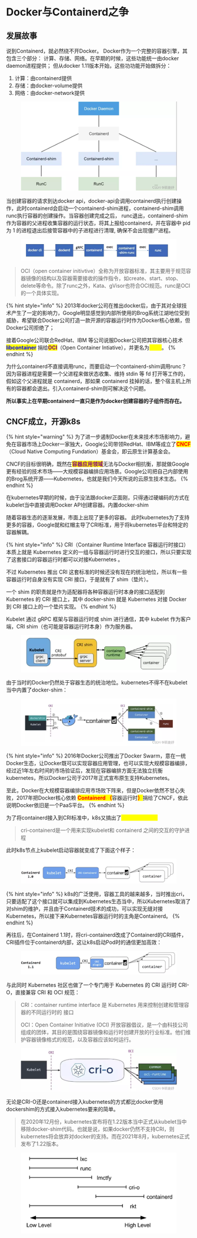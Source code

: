 # Docker与Containerd之争

## 发展故事

说到Containerd，就必然绕不开Docker。 Docker作为一个完整的容器引擎，其包含三个部分： 计算、存储、网络。在早期的时候，这些功能统一由docker daemon进程提供； 但从docker 1.11版本开始，这些功功能开始做拆分：

1. 计算：由containerd提供&#x20;
2. 存储：由docker-volume提供&#x20;
3. 网络：由docker-network提供

<figure><img src="../.gitbook/assets/image (1) (1) (1) (1) (1) (1) (1) (1) (1) (1) (1) (1) (1) (1) (1) (1) (1) (1) (1) (1) (1) (1) (1) (1) (1) (1).png" alt=""><figcaption></figcaption></figure>

当创建容器的请求到达docker api，docker-api会调用containerd执行创建操作，此时containerd会启动一个containerd-shim进程，containerd-shim调用runc执行容器的创建操作。当容器创建完成之后， runc退出，containerd-shim作为容器的父进程收集容器的运行状态，将其上报给containerd，并在容器中 pid 为 1 的进程退出后接管容器中的子进程进行清理, 确保不会出现僵尸进程。

<figure><img src="../.gitbook/assets/image (2) (1) (1) (1) (1) (1) (1) (1) (1) (1) (1) (1) (1) (1) (1) (1) (1) (1) (1) (1) (1) (1) (1) (1).png" alt=""><figcaption></figcaption></figure>

> &#x20;OCI（open container initivtive）全称为开放容器标准，其主要用于规范容器镜像的结构以及容器需要接收的操作指令，如create、start、stop、delete等命令。除了runc之外，Kata、gVisor也符合OCI规范。runc是OCI的一个具体实现。

{% hint style="info" %}
2013年docker公司在推出docker后，由于其对全球技术产生了一定的影响力，Google明显感觉到内部所使用的Brog系统江湖地位受到威胁，希望联合Docker公司打造一款开源的容器运行时作为Docker核心依赖，但Docker公司拒绝了；

接着Google公司联合RedHat、IBM 等公司说服Docker公司把其容器核心技术 <mark style="color:blue;">**libcontainer**</mark> 捐给<mark style="color:purple;">**OCI**</mark>（Open Container Intiative），并更名为<mark style="color:yellow;">**runC**</mark>。
{% endhint %}

为什么containerd不直接调用runc，而要启动一个containerd-shim调用runc？因为容器进程是需要一个父进程来做状态收集、维持 stdin 等 fd 打开等工作的，假如这个父进程就是 containerd，那如果 containerd 挂掉的话，整个宿主机上所有的容器都会退出。引入containerd-shim则可解决这个问题。

**所以事实上在早期containerd一直只是作为docker创建容器的子组件而存在。**

## CNCF成立，开源k8s

{% hint style="warning" %}
为了进一步遏制Docker在未来技术市场影响力，避免在容器市场上Docker一家独大，Google公司带领RedHat、IBM等成立了<mark style="color:red;">**CNCF**</mark>（Cloud Native Computing Fundation）基金会，即云原生计算基金会。

CNCF的目标很明确，既然在<mark style="color:purple;">**容器应用领域**</mark>无法与Docker相抗衡，那就做Google更有经验的技术市场——大规模容器编排应用场景。Google公司把自己内部使用的Brog系统开源——Kubernetes，也就是我们今天所说的云原生技术生态。
{% endhint %}

在kubernetes早期的时候，由于没法跟docker正面刚，只得通过硬编码的方式在kubelet当中直接调用Docker API创建容器。内置docker-shim

随着容器生态的逐渐发展，市面上出现了更多的容器。 此时kubernetes为了支持更多的容器，Google就和红帽主导了CRI标准，用于将kubernetes平台和特定的容器解耦。&#x20;

{% hint style="info" %}
CRI（Container Runtime Interface 容器运行时接口） 本质上就是 Kubernetes 定义的一组与容器运行时进行交互的接口，所以只要实现了这套接口的容器运行时都可以对接Kubernetes 。

不过 Kubernetes 推出 CRI 这套标准的时候还没有现在的统治地位，所以有一些容器运行时自身没有实现 CRI 接口，于是就有了 shim（垫片）。

一个 shim 的职责就是作为适配器将各种容器运行时本身的接口适配到 Kubernetes 的 CRI 接口上，其中 docker-shim 就是 Kubernetes 对接 Docker 到 CRI 接口上的一个垫片实现。
{% endhint %}

Kubelet 通过 gRPC 框架与容器运行时或 shim 进行通信，其中 kubelet 作为客户端，CRI shim（也可能是容器运行时本身）作为服务器。

<figure><img src="../.gitbook/assets/image (3) (1) (1) (1) (1) (1) (1) (1) (1) (1) (1) (1) (1) (1) (1) (1) (1) (1) (1).png" alt=""><figcaption></figcaption></figure>

由于当时的Docker仍然处于容器生态的统治地位。kubernetes不得不在kubelet当中内置了docker-shim：

<figure><img src="../.gitbook/assets/image (4) (1) (1) (1) (1) (1) (1) (1) (1) (1) (1) (1) (1) (1) (1) (1) (1).png" alt=""><figcaption></figcaption></figure>

{% hint style="info" %}
2016年Docker公司推出了Docker Swarm，意在一统Docker生态，让Docker既可以实现容器应用管理，也可以实现大规模容器编排，经过近1年左右时间的市场验证后，发现在容器编排方面无法独立抗衡kubernetes，所以Docker公司于2017年正式宣布原生支持Kubernetes。

至此，Docker在大规模容器编排应用市场败下阵来，但是Docker依然不甘心失败，2017年把Docker核心依赖 <mark style="color:red;">**Containerd （**</mark>容器运行时<mark style="color:red;">**）**</mark>捐给了CNCF，依此说明Docker依旧是一个PaaS平台。
{% endhint %}

为了将containerd接入到CRI标准中，k8s又搞出了<mark style="color:yellow;">**cri-containerd**</mark>

> cri-containerd是一个用来实现kubelet和 containerd 之间的交互的守护进程

此时k8s节点上kubelet启动容器就变成了下面这个样子：

<figure><img src="../.gitbook/assets/image (5) (1) (1) (1) (1) (1) (1) (1) (1) (1) (1) (1) (1) (1).png" alt=""><figcaption></figcaption></figure>

{% hint style="info" %}
k8s的广泛使用，容器工具的越来越多，当时推出cri，只要适配了这个接口就可以集成到Kubernetes生态当中，所以Kubernetes取消了对shim的维护，并且由于Containerd技术的成功，可以实现无缝对接Kubernetes，所以接下来Kubernetes容器运行时的主角是Containerd。
{% endhint %}

再往后，在Containerd 1.1时，将cri-containerd改成了Containerd的CRI插件，CRI插件位于containerd内部，这让k8s启动Pod时的通信更加高效：

<figure><img src="../.gitbook/assets/image (6) (1) (1) (1) (1) (1) (1) (1) (1) (1) (1) (1) (1).png" alt=""><figcaption></figcaption></figure>

与此同时 Kubernetes 社区也做了一个专门用于 Kubernetes 的 CRI 运行时 CRI-O，直接兼容 CRI 和 OCI 规范：

> CRI：container runtime interface 是 Kubernetes 用来控制创建和管理容器的不同运行时的 接口
>
> OCI：Open Container Initiative (OCI) 开放容器倡议，是一个由科技公司组成的团体，其目的是围绕容器镜像和运行时创建开放的行业标准。他们维护容器镜像格式的规范，以及容器应该如何运行。

<figure><img src="../.gitbook/assets/image (7) (1) (1) (1) (1) (1) (1) (1) (1) (1) (1) (1) (1).png" alt=""><figcaption></figcaption></figure>

无论是CRI-O还是containerd接入kubernetes的方式都比docker使用dockershim的方式接入kubernetes要来的简单。

> 在2020年12月份，kubernetes宣布将在1.22版本当中正式从kubelet当中移除docker-shim代码。也就是说，如果docker仍然不支持CRI，则kubernetes将会放弃对docker的支持。而在2021年8月，kubernetes正式发布了1.22版本。

<figure><img src="../.gitbook/assets/image (1) (1) (1) (1) (1) (1) (1) (1) (1) (1) (1) (1) (1) (1) (1) (1) (1) (1) (1) (1) (1) (1) (1) (1).png" alt=""><figcaption></figcaption></figure>
